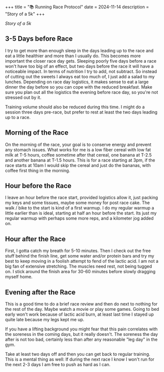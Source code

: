 +++
title = "📚 Running Race Protocol"
date = 2024-11-14
description = "Story of a 5k"
+++

*Story of a 5k*

## 3-5 Days before Race

I try to get more than enough sleep in the days leading up to the race and eat a little healthier and more than I usually do.
This becomes more important the closer race day gets. Sleeping poorly five days before a race won't have too big of an effect, but two days before the race it will have a noticeable impact.
In terms of nutrition I try to add, not subtract. So instead of cutting out the sweets I always eat too much of, I just add a salad to my lunches.
Depending on race day logistics, it makes sense to eat a large dinner the day before so you can cope with the reduced breakfast.
Make sure you plan out all the logistics the evening before race day, so you're not stressed out by it.

Training volume should also be reduced during this time. I might do a session three days pre-race, but prefer to rest at least the two days leading up to a race.

## Morning of the Race

On the morning of the race, your goal is to conserve energy and prevent any stomach issues.
What works for me is a low fiber cereal with low fat milk at T-5 hours, coffee sometime after that cereal, one banana at T-2.5 and another banana at T-1.5 hours.
This is for a race starting at 3pm, if the race starts at 10am I would skip the cereal and just do the bananas, with coffee first thing in the morning.


## Hour before the Race

I leave an hour before the race start, provided logistics allow it, just packing my keys and some tissues, maybe some money for post race cake.
The walk / bike to the start is kind of a first warmup.
I do my regular warmup a little earlier than is ideal, starting at half an hour before the start.
Its just my regular warmup with perhaps some more reps, and a kilometer jog added on.

## Hour after the Race

First, I gotta catch my breath for 5-10 minutes.
Then I check out the free stuff behind the finish line, get some water and/or protein bars and try my best to keep moving in a foolish attempt to fend of the lactic acid.
I am not a big fan of extensive stretching. The muscles need rest, not being tugged on.
I stick around the finish area for 30-60 minutes before slowly dragging myself home.

## Evening after the Race

This is a good time to do a brief race review and then do next to nothing for the rest of the day.
Maybe watch a movie or play some games.
Going to bed early won't work because of lactic acid burn, at least last time I stayed up quite late because my legs kept me up.

If you have a lifting background you might fear that this pain correlates with the soreness in the coming days, but it really doesn't.
The soreness the day after is not too bad, certainly less than after any reasonable "leg day" in the gym.

Take at least two days off and then you can get back to regular training. This is a mental thing as well: If during the next race I know I won't run for the next 2-3 days I am free to push as hard as I can.
